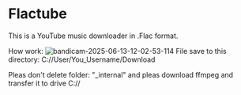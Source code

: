 # Flactube
This is a YouTube music downloader in .Flac format.

How work:
![bandicam-2025-06-13-12-02-53-114](https://github.com/user-attachments/assets/f72cb770-a95f-4b6e-b7dc-0fb0df1a49ff)
File save to this directory: C://User/You_Username/Download

Pleas don't delete folder: "_internal" and pleas download ffmpeg and transfer it to drive C://
